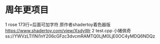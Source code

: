 # 周年更项目
1 rose
  173行=后面可加字符
  原作者shadertoy着色器版   https://www.shadertoy.com/view/XsdyWr
2 test.cpp 小猪佩奇
ss://YWVzLTI1Ni1nY206cGFzc3dvcmRAMTQ0LjM0LjE0OC4yMDQ6NDQz
